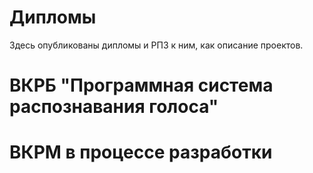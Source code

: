 # Дипломы

Здесь опубликованы дипломы и РПЗ к ним, как описание проектов.

# ВКРБ "Программная система распознавания голоса"

# ВКРМ в процессе разработки
